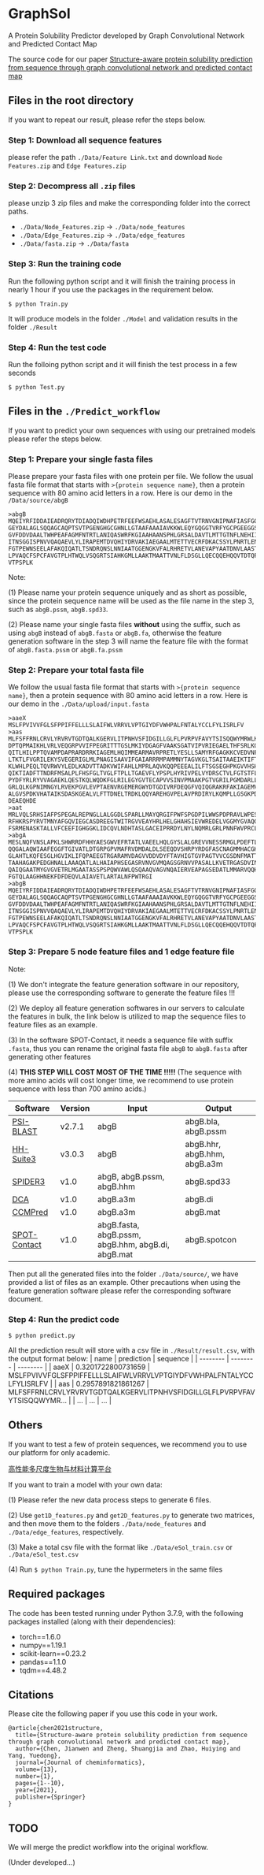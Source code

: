 # GraphSol
A Protein Solubility Predictor developed by Graph Convolutional Network and Predicted Contact Map

The source code for our paper [Structure-aware protein solubility prediction from sequence through graph convolutional network and predicted contact map](https://jcheminf.biomedcentral.com/articles/10.1186/s13321-021-00488-1)

## Files in the root directory
If you want to repeat our result, please refer the steps below.

### Step 1: Download all sequence features
please refer the path `./Data/Feature Link.txt` and download `Node Features.zip` and `Edge Features.zip`

### Step 2: Decompress all `.zip` files
please unzip 3 zip files and make the corresponding folder into the correct paths.
- `./Data/Node_Features.zip` -> `./Data/node_features`
- `./Data/Edge_Features.zip` -> `./Data/edge_features`
- `./Data/fasta.zip` -> `./Data/fasta`

### Step 3: Run the training code
Run the following python script and it will finish the training process in nearly 1 hour if you use the packages in the requirement below.
```
$ python Train.py
```
It will produce models in the folder `./Model` and validation results in the folder `./Result`

### Step 4: Run the test code
Run the folloing python script and it will finish the test process in a few seconds
```
$ python Test.py
```

## Files in the `./Predict_workflow`
If you want to predict your own sequences with using our pretrained models please refer the steps below.

### Step 1: Prepare your single fasta files
Please prepare your fasta files with one protein per file. We follow the usual fasta file format that starts with `>{protein sequence name}`, then a protein sequence with 80 amino acid letters in a row. Here is our demo in the `/Data/source/abgB`

```
>abgB
MQEIYRFIDDAIEADRQRYTDIADQIWDHPETRFEEFWSAEHLASALESAGFTVTRNVGNIPNAFIASFGQGKPVIALL
GEYDALAGLSQQAGCAQPTSVTPGENGHGCGHNLLGTAAFAAAIAVKKWLEQYGQGGTVRFYGCPGEEGGSGKTFMVRE
GVFDDVDAALTWHPEAFAGMFNTRTLANIQASWRFKGIAAHAANSPHLGRSALDAVTLMTTGTNFLNEHIIEKARVHYA
ITNSGGISPNVVQAQAEVLYLIRAPEMTDVQHIYDRVAKIAEGAALMTETTVECRFDKACSSYLPNRTLENAMYQALSH
FGTPEWNSEELAFAKQIQATLTSNDRQNSLNNIAATGGENGKVFALRHRETVLANEVAPYAATDNVLAASTDVGDVSWK
LPVAQCFSPCFAVGTPLHTWQLVSQGRTSIAHKGMLLAAKTMAATTVNLFLDSGLLQECQQEHQQVTDTQPYHCPIPKN
VTPSPLK
```

Note:

(1) Please name your protein sequence uniquely and as short as possible, since the protein sequence name will be used as the file name in the step 3, such as `abgB.pssm`, `abgB.spd33`.

(2) Please name your single fasta files **without** using the suffix, such as using `abgB` instead of `abgB.fasta` or `abgB.fa`, otherwise the feature generation software in the step 3 will name the feature file with the format of `abgB.fasta.pssm` or `abgB.fa.pssm` 

### Step 2: Prepare your total fasta file
We follow the usual fasta file format that starts with `>{protein sequence name}`, then a protein sequence with 80 amino acid letters in a row. Here is our demo in the `./Data/upload/input.fasta`

```
>aaeX
MSLFPVIVVFGLSFPPIFFELLLSLAIFWLVRRVLVPTGIYDFVWHPALFNTALYCCLFYLISRLFV
>aas
MLFSFFRNLCRVLYRVRVTGDTQALKGERVLITPNHVSFIDGILLGLFLPVRPVFAVYTSISQQWYMRWLKSFIDFVPL
DPTQPMAIKHLVRLVEQGRPVVIFPEGRITTTGSLMKIYDGAGFVAAKSGATVIPVRIEGAELTHFSRLKGLVKRRLFP
QITLHILPPTQVAMPDAPRARDRRKIAGEMLHQIMMEARMAVRPRETLYESLLSAMYRFGAGKKCVEDVNFTPDSYRKL
LTKTLFVGRILEKYSVEGERIGLMLPNAGISAAVIFGAIARRRMPAMMNYTAGVKGLTSAITAAEIKTIFTSRQFLDKG
KLWHLPEQLTQVRWVYLEDLKADVTTADKVWIFAHLLMPRLAQVKQQPEEEALILFTSGSEGHPKGVVHSHKSILANVE
QIKTIADFTTNDRFMSALPLFHSFGLTVGLFTPLLTGAEVFLYPSPLHYRIVPELVYDRSCTVLFGTSTFLGHYARFAN
PYDFYRLRYVVAGAEKLQESTKQLWQDKFGLRILEGYGVTECAPVVSINVPMAAKPGTVGRILPGMDARLLSVPGIEEG
GRLQLKGPNIMNGYLRVEKPGVLEVPTAENVRGEMERGWYDTGDIVRFDEQGFVQIQGRAKRFAKIAGEMVSLEMVEQL
ALGVSPDKVHATAIKSDASKGEALVLFTTDNELTRDKLQQYAREHGVPELAVPRDIRYLKQMPLLGSGKPDFVTLKSWV
DEAEQHDE
>aat
MRLVQLSRHSIAFPSPEGALREPNGLLALGGDLSPARLLMAYQRGIFPWFSPGDPILWWSPDPRAVLWPESLHISRSMK
RFHKRSPYRVTMNYAFGQVIEGCASDREEGTWITRGVVEAYHRLHELGHAHSIEVWREDELVGGMYGVAQGTLFCGESM
FSRMENASKTALLVFCEEFIGHGGKLIDCQVLNDHTASLGACEIPRRDYLNYLNQMRLGRLPNNFWVPRCLFSPQE
>abgA
MESLNQFVNSLAPKLSHWRRDFHHYAESGWVEFRTATLVAEELHQLGYSLALGREVVNESSRMGLPDEFTLQREFERAR
QQGALAQWIAAFEGGFTGIVATLDTGRPGPVMAFRVDMDALDLSEEQDVSHRPYRDGFASCNAGMMHACGHDGHTAIGL
GLAHTLKQFESGLHGVIKLIFQPAEEGTRGARAMVDAGVVDDVDYFTAVHIGTGVPAGTVVCGSDNFMATTKFDAHFTG
TAAHAGAKPEDGHNALLAAAQATLALHAIAPHSEGASRVNVGVMQAGSGRNVVPASALLKVETRGASDVINQYVFDRAQ
QAIQGAATMYGVGVETRLMGAATASSPSPQWVAWLQSQAAQVAGVNQAIERVEAPAGSEDATLMMARVQQHQGQASYVV
FGTQLAAGHHNEKFDFDEQVLAIAVETLARTALNFPWTRGI
>abgB
MQEIYRFIDDAIEADRQRYTDIADQIWDHPETRFEEFWSAEHLASALESAGFTVTRNVGNIPNAFIASFGQGKPVIALL
GEYDALAGLSQQAGCAQPTSVTPGENGHGCGHNLLGTAAFAAAIAVKKWLEQYGQGGTVRFYGCPGEEGGSGKTFMVRE
GVFDDVDAALTWHPEAFAGMFNTRTLANIQASWRFKGIAAHAANSPHLGRSALDAVTLMTTGTNFLNEHIIEKARVHYA
ITNSGGISPNVVQAQAEVLYLIRAPEMTDVQHIYDRVAKIAEGAALMTETTVECRFDKACSSYLPNRTLENAMYQALSH
FGTPEWNSEELAFAKQIQATLTSNDRQNSLNNIAATGGENGKVFALRHRETVLANEVAPYAATDNVLAASTDVGDVSWK
LPVAQCFSPCFAVGTPLHTWQLVSQGRTSIAHKGMLLAAKTMAATTVNLFLDSGLLQECQQEHQQVTDTQPYHCPIPKN
VTPSPLK
```

### Step 3: Prepare 5 node feature files and 1 edge feature file
Note:

(1) We don't integrate the feature generation software in our repository, please use the corresponding software to generate the feature files !!!

(2) We deploy all feature generation softwares in our servers to calculate the features in bulk, the link below is utilized to map the sequence files to feature files as an example.

(3) In the software SPOT-Contact, it needs a sequence file with suffix `.fasta`, thus you can rename the original fasta file `abgB` to `abgB.fasta` after generating other features 

(4) **THIS STEP WILL COST MOST OF THE TIME !!!!!** (The sequence with more amino acids will cost longer time, we recommend to use protein sequence with less than 700 amino acids.)

| Software | Version | Input | Output |
| -------- | -------- | -------- | --------|
| [PSI-BLAST](https://blast.ncbi.nlm.nih.gov/Blast.cgi?PAGE_TYPE=BlastSearch&PROGRAM=blastp&BLAST_PROGRAMS=psiBlast) | v2.7.1 | abgB | abgB.bla, abgB.pssm |
| [HH-Suite3](https://github.com/soedinglab/hh-suite) | v3.0.3 | abgB | abgB.hhr, abgB.hhm, abgB.a3m |
| [SPIDER3](https://sparks-lab.org/server/spider3/) | v1.0 | abgB, abgB.pssm, abgB.hhm | abgB.spd33 |
| [DCA](http://dca.rice.edu/portal/dca/) | v1.0 | abgB.a3m | abgB.di |
| [CCMPred](https://github.com/soedinglab/CCMpred) | v1.0 | abgB.a3m | abgB.mat |
| [SPOT-Contact](https://sparks-lab.org/server/spot-contact/) | v1.0 | abgB.fasta, abgB.pssm, abgB.hhm, abgB.di, abgB.mat | abgB.spotcon |

Then put all the generated files into the folder `./Data/source/`, we have provided a list of files as an example. Other precautions when using the feature generation software please refer the corresponding software document.

### Step 4: Run the predict code
```
$ python predict.py
```
All the prediction result will store with a csv file in `./Result/result.csv`, with the output format below:
| name | prediction | sequence |
| -------- | -------- | -------- |
| aaeX | 0.3201722800731659 | MSLFPVIVVFGLSFPPIFFELLLSLAIFWLVRRVLVPTGIYDFVWHPALFNTALYCCLFYLISRLFV |
| aas | 0.2957891821861267 | MLFSFFRNLCRVLYRVRVTGDTQALKGERVLITPNHVSFIDGILLGLFLPVRPVFAVYTSISQQWYMR... |
| ... | ... | ... |

## Others
If you want to test a few of protein sequences, we recommend you to use our platform for only academic.

[高性能多尺度生物与材料计算平台](https://biomed.nscc-gz.cn:9094/apps/GraphSol)

If you want to train a model with your own data:

(1) Please refer the new data process steps to generate 6 files. 

(2) Use `get1D_features.py` and `get2D_features.py` to generate two matrices, and then move them to the folders `./Data/node_features` and `./Data/edge_features`, respectively. 

(3) Make a total csv file with the format like `./Data/eSol_train.csv` or `./Data/eSol_test.csv`

(4) Run `$ python Train.py`, tune the hypermeters in the same files
 
## Required packages
The code has been tested running under Python 3.7.9, with the following packages installed (along with their dependencies):
- torch==1.6.0
- numpy==1.19.1
- scikit-learn==0.23.2
- pandas==1.1.0
- tqdm==4.48.2

## Citations
Please cite the following paper if you use this code in your work.
```
@article{chen2021structure,
  title={Structure-aware protein solubility prediction from sequence through graph convolutional network and predicted contact map},
  author={Chen, Jianwen and Zheng, Shuangjia and Zhao, Huiying and Yang, Yuedong},
  journal={Journal of cheminformatics},
  volume={13},
  number={1},
  pages={1--10},
  year={2021},
  publisher={Springer}
}
```

## TODO
We will merge the predict workflow into the original workflow.

(Under developed...)
